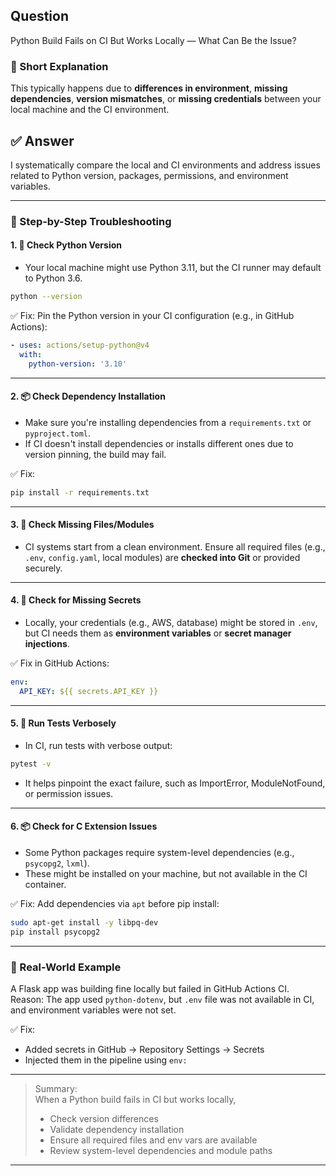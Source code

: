 ## Question  
Python Build Fails on CI But Works Locally — What Can Be the Issue?

### 📝 Short Explanation  
This typically happens due to **differences in environment**, **missing dependencies**, **version mismatches**, or **missing credentials** between your local machine and the CI environment.

## ✅ Answer  

I systematically compare the local and CI environments and address issues related to Python version, packages, permissions, and environment variables.

---

### 🧭 Step-by-Step Troubleshooting

#### 1. 🐍 **Check Python Version**
- Your local machine might use Python 3.11, but the CI runner may default to Python 3.6.
```bash
python --version
```
✅ Fix: Pin the Python version in your CI configuration (e.g., in GitHub Actions):
```yaml
- uses: actions/setup-python@v4
  with:
    python-version: '3.10'
```

---

#### 2. 📦 **Check Dependency Installation**
- Make sure you're installing dependencies from a `requirements.txt` or `pyproject.toml`.
- If CI doesn't install dependencies or installs different ones due to version pinning, the build may fail.

✅ Fix:
```bash
pip install -r requirements.txt
```

---

#### 3. 📁 **Check Missing Files/Modules**
- CI systems start from a clean environment. Ensure all required files (e.g., `.env`, `config.yaml`, local modules) are **checked into Git** or provided securely.

---

#### 4. 🔐 **Check for Missing Secrets**
- Locally, your credentials (e.g., AWS, database) might be stored in `.env`, but CI needs them as **environment variables** or **secret manager injections**.

✅ Fix in GitHub Actions:
```yaml
env:
  API_KEY: ${{ secrets.API_KEY }}
```

---

#### 5. 🧪 **Run Tests Verbosely**
- In CI, run tests with verbose output:
```bash
pytest -v
```
- It helps pinpoint the exact failure, such as ImportError, ModuleNotFound, or permission issues.

---

#### 6. 📦 **Check for C Extension Issues**
- Some Python packages require system-level dependencies (e.g., `psycopg2`, `lxml`).
- These might be installed on your machine, but not available in the CI container.

✅ Fix: Add dependencies via `apt` before pip install:
```bash
sudo apt-get install -y libpq-dev
pip install psycopg2
```

---

### 🧠 Real-World Example

A Flask app was building fine locally but failed in GitHub Actions CI.  
Reason: The app used `python-dotenv`, but `.env` file was not available in CI, and environment variables were not set.

✅ Fix:
- Added secrets in GitHub → Repository Settings → Secrets
- Injected them in the pipeline using `env:`

---

> Summary:  
> When a Python build fails in CI but works locally,
> - Check version differences  
> - Validate dependency installation  
> - Ensure all required files and env vars are available  
> - Review system-level dependencies and module paths

---
